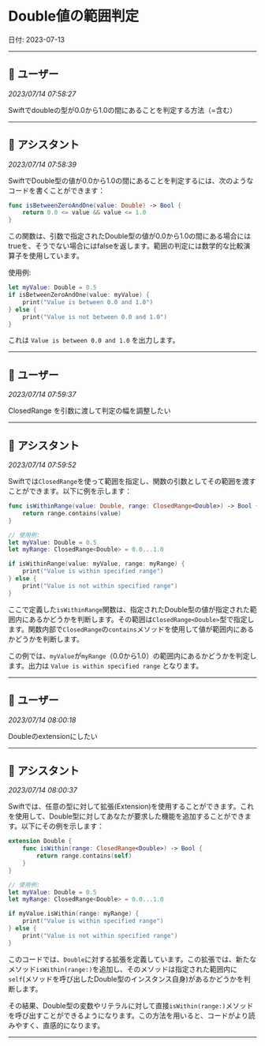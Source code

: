 # Double値の範囲判定

日付: 2023-07-13

---

## 👤 ユーザー
*2023/07/14 07:58:27*

Swiftでdoubleの型が0.0から1.0の間にあることを判定する方法（=含む）

---

## 🤖 アシスタント
*2023/07/14 07:58:39*

SwiftでDouble型の値が0.0から1.0の間にあることを判定するには、次のようなコードを書くことができます：

```swift
func isBetweenZeroAndOne(value: Double) -> Bool {
    return 0.0 <= value && value <= 1.0
}
```

この関数は、引数で指定されたDouble型の値が0.0から1.0の間にある場合にはtrueを、そうでない場合にはfalseを返します。範囲の判定には数学的な比較演算子を使用しています。

使用例:

```swift
let myValue: Double = 0.5
if isBetweenZeroAndOne(value: myValue) {
    print("Value is between 0.0 and 1.0")
} else {
    print("Value is not between 0.0 and 1.0")
}
```
これは `Value is between 0.0 and 1.0` を出力します。

---

## 👤 ユーザー
*2023/07/14 07:59:37*

ClosedRange を引数に渡して判定の幅を調整したい

---

## 🤖 アシスタント
*2023/07/14 07:59:52*

Swiftでは`ClosedRange`を使って範囲を指定し、関数の引数としてその範囲を渡すことができます。以下に例を示します：

```swift
func isWithinRange(value: Double, range: ClosedRange<Double>) -> Bool {
    return range.contains(value)
}

// 使用例:
let myValue: Double = 0.5
let myRange: ClosedRange<Double> = 0.0...1.0

if isWithinRange(value: myValue, range: myRange) {
    print("Value is within specified range")
} else {
    print("Value is not within specified range")
}
```

ここで定義した`isWithinRange`関数は、指定されたDouble型の値が指定された範囲内にあるかどうかを判断します。その範囲は`ClosedRange<Double>`型で指定します。関数内部で`ClosedRange`の`contains`メソッドを使用して値が範囲内にあるかどうかを判断します。

この例では、`myValue`が`myRange`（0.0から1.0）の範囲内にあるかどうかを判定します。出力は `Value is within specified range` となります。

---

## 👤 ユーザー
*2023/07/14 08:00:18*

Doubleのextensionにしたい

---

## 🤖 アシスタント
*2023/07/14 08:00:37*

Swiftでは、任意の型に対して拡張(Extension)を使用することができます。これを使用して、Double型に対してあなたが要求した機能を追加することができます。以下にその例を示します：

```swift
extension Double {
    func isWithin(range: ClosedRange<Double>) -> Bool {
        return range.contains(self)
    }
}

// 使用例:
let myValue: Double = 0.5
let myRange: ClosedRange<Double> = 0.0...1.0

if myValue.isWithin(range: myRange) {
    print("Value is within specified range")
} else {
    print("Value is not within specified range")
}
```

このコードでは、`Double`に対する拡張を定義しています。この拡張では、新たなメソッド`isWithin(range:)`を追加し、そのメソッドは指定された範囲内に`self`(メソッドを呼び出したDouble型のインスタンス自身)があるかどうかを判断します。

その結果、Double型の変数やリテラルに対して直接`isWithin(range:)`メソッドを呼び出すことができるようになります。この方法を用いると、コードがより読みやすく、直感的になります。

---
